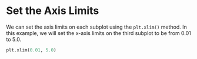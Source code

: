 # Set the Axis Limits

We can set the axis limits on each subplot using the `plt.xlim()` method. In this example, we will set the x-axis limits on the third subplot to be from 0.01 to 5.0.

```python
plt.xlim(0.01, 5.0)
```
